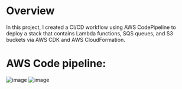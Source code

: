 # Overview
In this project, I created a CI/CD workflow using AWS CodePipeline to deploy a stack that contains Lambda functions, SQS queues, and S3 buckets via AWS CDK and AWS CloudFormation.

# AWS Code pipeline:
![image](https://github.com/user-attachments/assets/56d0fed7-a4a0-4606-8290-a6f4bd443c11)
![image](https://github.com/user-attachments/assets/5e4eea21-74a3-4e71-bc93-ba92330c2d3d)
